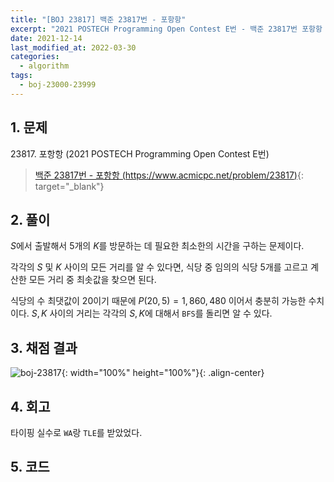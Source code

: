 ```yaml
---
title: "[BOJ 23817] 백준 23817번 - 포항항"
excerpt: "2021 POSTECH Programming Open Contest E번 - 백준 23817번 포항항 풀이"
date: 2021-12-14
last_modified_at: 2022-03-30
categories:
  - algorithm
tags:
  - boj-23000-23999
---
```


## 1. 문제
$23817$. 포항항 (2021 POSTECH Programming Open Contest E번)

> [백준 23817번 - 포항항 (https://www.acmicpc.net/problem/23817)](https://www.acmicpc.net/problem/23817){: target="_blank"}

## 2. 풀이

$S$에서 출발해서 $5$개의 $K$를 방문하는 데 필요한 최소한의 시간을 구하는 문제이다. 

각각의 $S$ 및 $K$ 사이의 모든 거리를 알 수 있다면, 식당 중 임의의 식당 $5$개를 고르고 계산한 모든 거리 중 최솟값을 찾으면 된다. 

식당의 수 최댓값이 $20$이기 때문에 $P(20, 5) = 1,860,480$ 이어서 충분히 가능한 수치이다. $S, K$ 사이의 거리는 각각의 $S, K$에 대해서 `BFS`를 돌리면 알 수 있다.

## 3. 채점 결과

![boj-23817](https://user-images.githubusercontent.com/30232837/160786047-05318ca1-1006-4dcf-aa32-12d710e544e3.png "boj-23817"){: width="100%" height="100%"}{: .align-center}

## 4. 회고

타이핑 실수로 `WA`랑 `TLE`를 받았었다.

## 5. 코드

<script src="https://gist.github.com/BurningFalls/c6a8009f07e8bd8ff9192f0faf04b943.js"></script>
